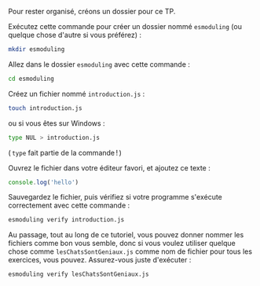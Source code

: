 Pour rester organisé, créons un dossier pour ce TP.

Exécutez cette commande pour créer un dossier nommé `esmoduling` (ou quelque chose d'autre si vous préférez) :

```bash
mkdir esmoduling
```

Allez dans le dossier `esmoduling` avec cette commande :

```bash
cd esmoduling
```

Créez un fichier nommé `introduction.js` :

```bash
touch introduction.js
```

ou si vous êtes sur Windows :
```bash
type NUL > introduction.js
```
( `type` fait partie de la commande ! )

Ouvrez le fichier dans votre éditeur favori, et ajoutez ce texte :

```js
console.log('hello')
```

Sauvegardez le fichier, puis vérifiez si votre programme s'exécute correctement avec cette commande :

```bash
esmoduling verify introduction.js
```

Au passage, tout au long de ce tutoriel, vous pouvez donner nommer les fichiers comme bon vous semble, donc si vous voulez utiliser quelque chose comme `lesChatsSontGeniaux.js` comme nom de fichier pour tous les exercices, vous pouvez. Assurez-vous juste d'exécuter :

```bash
esmoduling verify lesChatsSontGeniaux.js
```

